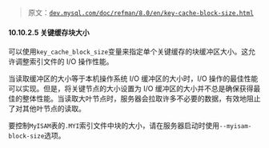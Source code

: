 > 原文：[`dev.mysql.com/doc/refman/8.0/en/key-cache-block-size.html`](https://dev.mysql.com/doc/refman/8.0/en/key-cache-block-size.html)

#### 10.10.2.5 关键缓存块大小

可以使用`key_cache_block_size`变量来指定单个关键缓存的块缓冲区大小。这允许调整索引文件的 I/O 操作性能。

当读取缓冲区的大小等于本机操作系统 I/O 缓冲区的大小时，I/O 操作的最佳性能可以实现。但是，将关键节点的大小设置为 I/O 缓冲区的大小并不总是确保获得最佳的整体性能。当读取大叶节点时，服务器会拉取许多不必要的数据，有效地阻止了对其他叶节点的读取。

要控制`MyISAM`表的`.MYI`索引文件中块的大小，请在服务器启动时使用`--myisam-block-size`选项。

